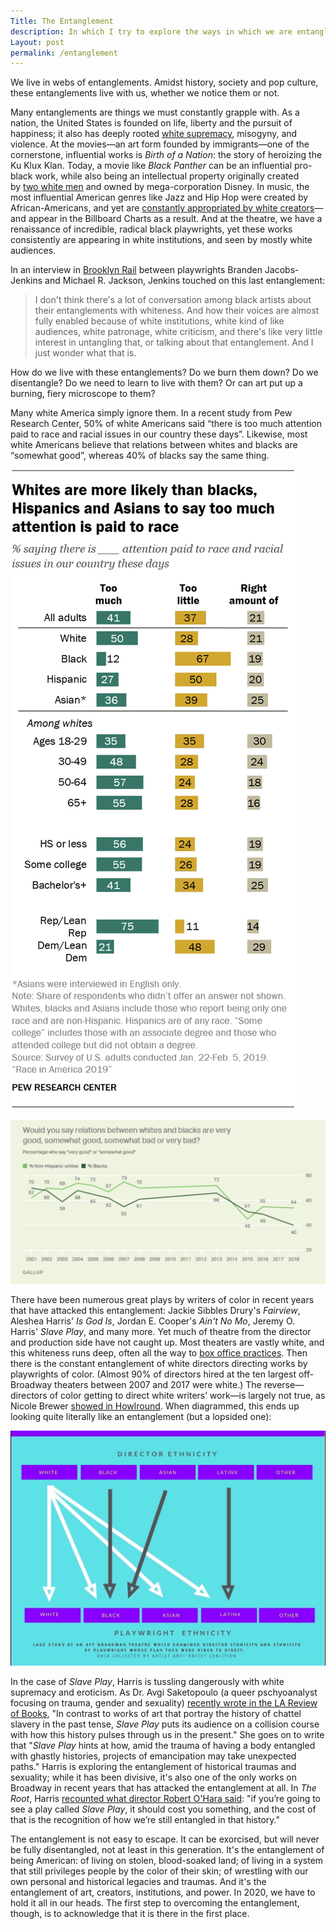 ```yaml
---
Title: The Entanglement
description: In which I try to explore the ways in which we are entangled with history, legacies and traumas.
Layout: post
permalink: /entanglement
---
```



We live in webs of entanglements. Amidst history, society and pop culture, these entanglements live with us, whether we notice them or not. 

Many entanglements are things we must constantly grapple with. As a nation, the United States is founded on life, liberty and the pursuit of happiness; it also has deeply rooted [white supremacy](https://www.theatlantic.com/magazine/archive/2019/04/adam-serwer-madison-grant-white-nationalism/583258/), misogyny, and violence. At the movies—an art form founded by immigrants—one of the cornerstone, influential works is *Birth of a Nation*: the story of heroizing the Ku Klux Klan. Today, a movie like *Black Panther* can be an influential pro-black work, while also being an intellectual property originally created by [two white men](https://en.m.wikipedia.org/wiki/Black_Panther_(Marvel_Comics)) and owned by mega-corporation Disney. In music, the most influential American genres like Jazz and Hip Hop were created by African-Americans, and yet are [constantly appropriated by white creators](https://www.nytimes.com/interactive/2019/08/14/magazine/music-black-culture-appropriation.html)—and appear in the Billboard Charts as a result. And at the theatre, we have a renaissance of incredible, radical black playwrights, yet these works consistently are appearing in white institutions, and seen by mostly white audiences.

In an interview in [Brooklyn Rail](https://brooklynrail.org/2019/06/theater/In-Dialogue-Inner-Life-Out-Loud-A-Strange-Loop) between playwrights Branden Jacobs-Jenkins and Michael R. Jackson, Jenkins touched on this last entanglement:

> I don't think there's a lot of conversation among black artists about their entanglements with whiteness. And how their voices are almost fully enabled because of white institutions, white kind of like audiences, white patronage, white criticism, and there's like very little interest in untangling that, or talking about that entanglement. And I just wonder what that is.

How do we live with these entanglements? Do we burn them down? Do we disentangle? Do we need to learn to live with them? Or can art put up a burning, fiery microscope to them?

Many white America simply ignore them. In a recent study from Pew Research Center, 50% of white Americans said “there is too much attention paid to race and racial issues in our country these days”. Likewise, most white Americans believe that relations between whites and blacks are “somewhat good”, whereas 40% of blacks say the same thing.

![](/images/Relations.jpg)

![](/images/Relations2.jpg)

There have been numerous great plays by writers of color in recent years that have attacked this entanglement: Jackie Sibbles Drury's *Fairview*, Aleshea Harris' *Is God Is*, Jordan E. Cooper's *Ain't No Mo*, Jeremy O. Harris' *Slave Play*, and many more. Yet much of theatre from the director and production side have not caught up. Most theaters are vastly white, and this whiteness runs deep, often all the way to [box office practices](http://twitter.com/josesolismayen/status/1186831453620973568). Then there is the constant entanglement of white directors directing works by playwrights of color. (Almost 90% of directors hired at the ten largest off-Broadway theaters between 2007 and 2017 were white.) The reverse—directors of color getting to direct white writers’ work—is largely not true, as Nicole Brewer [showed in Howlround](https://howlround.com/playwrights-color-white-directors-and-exposing-racist-policy). When diagrammed, this ends up looking quite literally like an entanglement (but a lopsided one):

![](/images/directorethnicity.jpg)

In the case of *Slave Play*, Harris is tussling dangerously with white supremacy and eroticism. As Dr. Avgi Saketopoulo (a queer pschyoanalyst focusing on trauma, gender and sexuality) [recently wrote in the LA Review of Books](https://lareviewofbooks.org/article/consentsowhite-on-the-erotics-of-slave-play-in-slave-play/), "In contrast to works of art that portray the history of chattel slavery in the past tense, *Slave Play* puts its audience on a collision course with how this history pulses through us in the present." She goes on to write that "*Slave Play* hints at how, amid the trauma of having a body entangled with ghastly histories, projects of emancipation may take unexpected paths." Harris is exploring the entanglement of historical traumas and sexuality; while it has been divisive, it's also one of the only works on Broadway in recent years that has attacked the entanglement at all. In *The Root*, Harris [recounted what director Robert O'Hara said](https://www.theroot.com/it-should-cost-you-something-as-it-debuts-on-broadway-1837972463): "if you’re going to see a play called *Slave Play*, it should cost you something, and the cost of that is the recognition of how we’re still entangled in that history."

The entanglement is not easy to escape. It can be exorcised, but will never be fully disentangled, not at least in this generation. It's the entanglement of being American: of living on stolen, blood-soaked land; of living in a system that still privileges people by the color of their skin; of wrestling with our own personal and historical legacies and traumas. And it's the entanglement of art, creators, institutions, and power. In 2020, we have to hold it all in our heads. The first step to overcoming the entanglement, though, is to acknowledge that it is there in the first place.